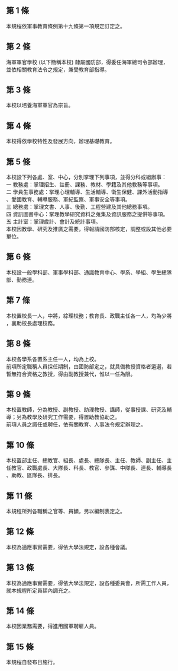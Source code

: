 第 1 條
-------
本規程依軍事教育條例第十九條第一項規定訂定之。

第 2 條
-------
海軍軍官學校 (以下簡稱本校) 隸屬國防部，得委任海軍總司令部辦理，  
並依相關教育法令之規定，兼受教育部指導。

第 3 條
-------
本校以培養海軍軍官為宗旨。

第 4 條
-------
本校得依學校特性及發展方向，辦理基礎教育。

第 5 條
-------
本校設下列各處、室、中心，分別掌理下列事項，並得分科或組辦事：  
一  教務處：掌理招生、註冊、課務、教材、學籍及其他教務等事項。  
二  學員生事務處：掌理心理輔導、生活輔導、衛生保健、課外活動指導  
    、愛國教育、輔導服務、軍紀監察、軍事安全等事項。  
三  總務處：掌理文書、人事、後勤、工程營建及其他總務事項。  
四  資訊圖書中心：掌理教學研究資料之蒐集及資訊服務之提供等事項。  
五  主計室：掌理歲計、會計及統計事項。  
本校因教學、研究及推廣之需要，得報請國防部核定，調整或設其他必要  
單位。

第 6 條
-------
本校設一般學科部、軍事學科部、通識教育中心、學系、學組、學生總隊  
部、勤務連。

第 7 條
-------
本校置校長一人，中將，綜理校務；教育長、政戰主任各一人，均為少將  
，襄助校長處理校務。

第 8 條
-------
本校各學系各置系主任一人，均為上校。  
前項所定職稱人員採任期制，由國防部定之，就具備教授資格者遴選，若  
暫無符合資格之教授，得由副教授兼代，惟以一任為限。

第 9 條
-------
本校置教師，分為教授、副教授、助理教授、講師，從事授課、研究及輔  
導；另為教學及研究工作需要，得置助教協助之。  
前項人員之調任或聘任，依有關教育、人事法令規定辦理之。

第 10 條
--------
本校置部主任、總教官、組長、處長、總隊長、主任、教師、副主任、主  
任教官、政戰處長、大隊長、科長、教官、參謀、中隊長、連長、輔導長  
、助教、區隊長、排長。

第 11 條
--------
本規程所列各職稱之官等、員額，另以編制表定之。

第 12 條
--------
本校為適應事實需要，得依大學法規定，設各種會議。

第 13 條
--------
本校為適應事實需要，得依大學法規定，設各種委員會，所需工作人員，  
就本規程所定員額內調充之。

第 14 條
--------
本校因業務需要，得進用國軍聘雇人員。

第 15 條
--------
本規程自發布日施行。

